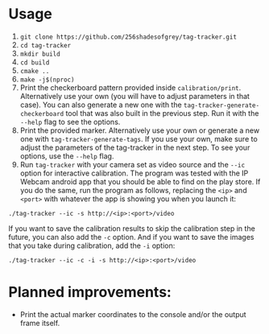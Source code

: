 # Usage
1. `git clone https://github.com/256shadesofgrey/tag-tracker.git`
2. `cd tag-tracker`
3. `mkdir build`
4. `cd build`
5. `cmake ..`
6. `make -j$(nproc)`
7. Print the checkerboard pattern provided inside `calibration/print`. Alternatively use your own (you will have to adjust parameters in that case). You can also generate a new one with the `tag-tracker-generate-checkerboard` tool that was also built in the previous step. Run it with the `--help` flag to see the options.
8. Print the provided marker. Alternatively use your own or generate a new one with `tag-tracker-generate-tags`. If you use your own, make sure to adjust the parameters of the tag-tracker in the next step. To see your options, use the `--help` flag.
9. Run `tag-tracker` with your camera set as video source and the `--ic` option for interactive calibration. The program was tested with the IP Webcam android app that you should be able to find on the play store. If you do the same, run the program as follows, replacing the `<ip>` and `<port>` with whatever the app is showing you when you launch it:
```
./tag-tracker --ic -s http://<ip>:<port>/video
```
If you want to save the calibration results to skip the calibration step in the future, you can also add the `-c` option. And if you want to save the images that you take during calibration, add the `-i` option:
```
./tag-tracker --ic -c -i -s http://<ip>:<port>/video
```

# Planned improvements:
- Print the actual marker coordinates to the console and/or the output frame itself.
